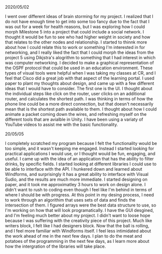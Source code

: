 2020/05/02

I went over different ideas of brain storming for my project. I realized that I do not have enough time to get into some too fancy due to the fact that I was out for a week
for health reasons, but I was exploring how I could morph Milestone 5 into a project that could include a social network. I thought it would be fun to see who had higher weight in 
society and how that relates to the other nodes and relationship. I started to thinnk more about how I could relate this to work or something I'm interested in for networking, and 
I really liked the fact that I could morph the ideas from the project 5 using Dikjstra's alogrithm to something that I had interest in which was computer networking. I decided to 
make a graphical representation of the OSPF protocol that could be used in an education environment. These types of visual tools were helpful when I was taking my classes at CR, and
I feel that Cisco did a great job with that aspect of the learning portal. I used paper to plant my thoughts about design, and came up with a few different ideas that I would have to consider. 
The first one is the UI. I thought about the individual steps like click on the router, user clicks on an additional router, and calculates the shortest path. I was thinking in terms of how 
the phone line could be a more direct connection, but that doesn't necessarily mean that is the shortest path available to them. I thought about how I could animate a packet coming down the wires, 
and refreshing myself on the different tools that are avialble in Unity. I have been using a variaty of YouTube videos to assist me with the basic functionality. 


20/05/05

I completely scratched my program because I felt the functionality would be too simple, and it wasn't keeping me engaged. Instead I started looking for practical applications I would use, or I thought would be fun, engaging, and useful. I came up 
with the idea of an application that has the ability to filter drinks, by specific fields. I started looking at different libraries I could use to be able to interface with the API. I hunkered down and learned about Windforms, and surprisingly it has
a great ability to interface with Visual Sudio, and the results are much more immediate. I started designing on paper, and it took me approximatley 3 hours to work on design alone. I didn't want to rush to coding even though I feel like I'm behind in terms
of where I should be with progress. At this point in my desing process, I need to work through an algorithim that uses sets of data and finds the intersection of them. I figured arrays were the best data structure to use, so I'm working on how that will
look programatically. I have the GUI desgined, and I'm feeling much better about my project. I didn't want to loose hope because I was suffering with the creativity piece of this project. Much like writers block, I felt like I had designers block. Now that
the ball is rolling, and I feel more familiar with Windforms itself. I feel less intimidated about the work ahead of me in the next few days. I plan to do the meat and potatoes of the programming in the next few days, as I learn more about how the intergration
of the libraries will take place. 